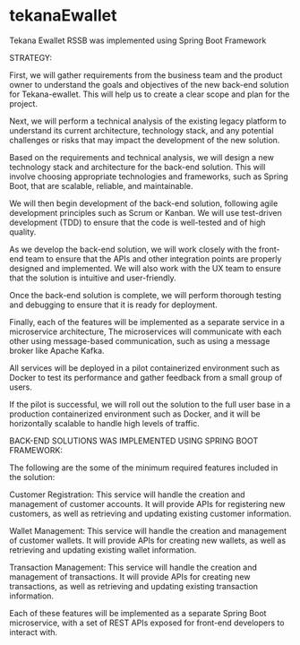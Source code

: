 # tekanaEwallet
Tekana Ewallet RSSB was implemented using Spring Boot Framework

STRATEGY:

First, we will gather requirements from the business team and the product owner to understand the goals and objectives of the new back-end solution for Tekana-ewallet. This will help us to create a clear scope and plan for the project.

Next, we will perform a technical analysis of the existing legacy platform to understand its current architecture, technology stack, and any potential challenges or risks that may impact the development of the new solution.

Based on the requirements and technical analysis, we will design a new technology stack and architecture for the back-end solution. This will involve choosing appropriate technologies and frameworks, such as Spring Boot, that are scalable, reliable, and maintainable.

We will then begin development of the back-end solution, following agile development principles such as Scrum or Kanban. We will use test-driven development (TDD) to ensure that the code is well-tested and of high quality.

As we develop the back-end solution, we will work closely with the front-end team to ensure that the APIs and other integration points are properly designed and implemented. We will also work with the UX team to ensure that the solution is intuitive and user-friendly.

Once the back-end solution is complete, we will perform thorough testing and debugging to ensure that it is ready for deployment.

Finally, each of the features will be implemented as a separate service in a microservice architecture, The microservices will communicate with each other using message-based communication, such as using a message broker like Apache Kafka.

All services will be deployed in a pilot containerized environment such as Docker to test its performance and gather feedback from a small group of users. 

If the pilot is successful, we will roll out the solution to the full user base in a production containerized environment such as Docker, and it will be horizontally scalable to handle high levels of traffic.


BACK-END SOLUTIONS WAS IMPLEMENTED USING SPRING BOOT FRAMEWORK:

The following are the some of the minimum required features included in the solution:

Customer Registration: This service will handle the creation and management of customer accounts. It will provide APIs for registering new customers, as well as retrieving and updating existing customer information.

Wallet Management: This service will handle the creation and management of customer wallets. It will provide APIs for creating new wallets, as well as retrieving and updating existing wallet information.

Transaction Management: This service will handle the creation and management of transactions. It will provide APIs for creating new transactions, as well as retrieving and updating existing transaction information.

Each of these features will be implemented as a separate Spring Boot microservice, with a set of REST APIs exposed for front-end developers to interact with.
